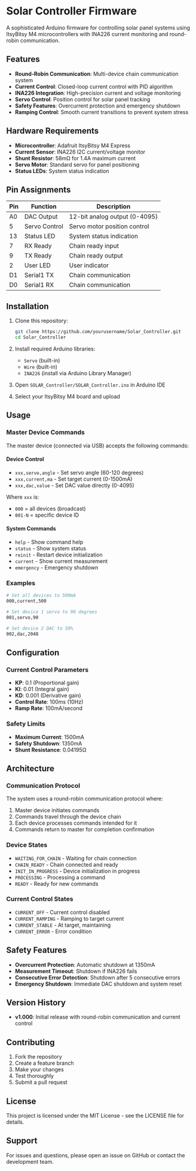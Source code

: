 # Solar Controller Firmware

A sophisticated Arduino firmware for controlling solar panel systems using ItsyBitsy M4 microcontrollers with INA226 current monitoring and round-robin communication.

## Features

- **Round-Robin Communication**: Multi-device chain communication system
- **Current Control**: Closed-loop current control with PID algorithm
- **INA226 Integration**: High-precision current and voltage monitoring
- **Servo Control**: Position control for solar panel tracking
- **Safety Features**: Overcurrent protection and emergency shutdown
- **Ramping Control**: Smooth current transitions to prevent system stress

## Hardware Requirements

- **Microcontroller**: Adafruit ItsyBitsy M4 Express
- **Current Sensor**: INA226 I2C current/voltage monitor
- **Shunt Resistor**: 58mΩ for 1.4A maximum current
- **Servo Motor**: Standard servo for panel positioning
- **Status LEDs**: System status indication

## Pin Assignments

| Pin | Function | Description |
|-----|----------|-------------|
| A0  | DAC Output | 12-bit analog output (0-4095) |
| 5   | Servo Control | Servo motor position control |
| 13  | Status LED | System status indication |
| 7   | RX Ready | Chain ready input |
| 9   | TX Ready | Chain ready output |
| 2   | User LED | User indicator |
| D1  | Serial1 TX | Chain communication |
| D0  | Serial1 RX | Chain communication |

## Installation

1. Clone this repository:
   ```bash
   git clone https://github.com/yourusername/Solar_Controller.git
   cd Solar_Controller
   ```

2. Install required Arduino libraries:
   - `Servo` (built-in)
   - `Wire` (built-in)
   - `INA226` (install via Arduino Library Manager)

3. Open `SOLAR_Controller/SOLAR_Controller.ino` in Arduino IDE

4. Select your ItsyBitsy M4 board and upload

## Usage

### Master Device Commands

The master device (connected via USB) accepts the following commands:

#### Device Control
- `xxx,servo,angle` - Set servo angle (60-120 degrees)
- `xxx,current,ma` - Set target current (0-1500mA)
- `xxx,dac,value` - Set DAC value directly (0-4095)

Where `xxx` is:
- `000` = all devices (broadcast)
- `001-N` = specific device ID

#### System Commands
- `help` - Show command help
- `status` - Show system status
- `reinit` - Restart device initialization
- `current` - Show current measurement
- `emergency` - Emergency shutdown

### Examples

```bash
# Set all devices to 500mA
000,current,500

# Set device 1 servo to 90 degrees
001,servo,90

# Set device 2 DAC to 50%
002,dac,2048
```

## Configuration

### Current Control Parameters
- **KP**: 0.1 (Proportional gain)
- **KI**: 0.01 (Integral gain)
- **KD**: 0.001 (Derivative gain)
- **Control Rate**: 100ms (10Hz)
- **Ramp Rate**: 100mA/second

### Safety Limits
- **Maximum Current**: 1500mA
- **Safety Shutdown**: 1350mA
- **Shunt Resistance**: 0.04195Ω

## Architecture

### Communication Protocol
The system uses a round-robin communication protocol where:
1. Master device initiates commands
2. Commands travel through the device chain
3. Each device processes commands intended for it
4. Commands return to master for completion confirmation

### Device States
- `WAITING_FOR_CHAIN` - Waiting for chain connection
- `CHAIN_READY` - Chain connected and ready
- `INIT_IN_PROGRESS` - Device initialization in progress
- `PROCESSING` - Processing a command
- `READY` - Ready for new commands

### Current Control States
- `CURRENT_OFF` - Current control disabled
- `CURRENT_RAMPING` - Ramping to target current
- `CURRENT_STABLE` - At target, maintaining
- `CURRENT_ERROR` - Error condition

## Safety Features

- **Overcurrent Protection**: Automatic shutdown at 1350mA
- **Measurement Timeout**: Shutdown if INA226 fails
- **Consecutive Error Detection**: Shutdown after 5 consecutive errors
- **Emergency Shutdown**: Immediate DAC shutdown and system reset

## Version History

- **v1.000**: Initial release with round-robin communication and current control

## Contributing

1. Fork the repository
2. Create a feature branch
3. Make your changes
4. Test thoroughly
5. Submit a pull request

## License

This project is licensed under the MIT License - see the LICENSE file for details.

## Support

For issues and questions, please open an issue on GitHub or contact the development team.
